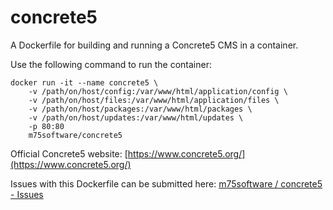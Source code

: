# concrete5
A Dockerfile for building and running a Concrete5 CMS in a container.

Use the following command to run the container:
```
docker run -it --name concrete5 \
    -v /path/on/host/config:/var/www/html/application/config \
    -v /path/on/host/files:/var/www/html/application/files \
    -v /path/on/host/packages:/var/www/html/packages \
    -v /path/on/host/updates:/var/www/html/updates \
    -p 80:80
    m75software/concrete5
```

Official Concrete5 website: [https://www.concrete5.org/](https://www.concrete5.org/)

Issues with this Dockerfile can be submitted here: [m75software / concrete5 - Issues](https://github.com/m75software/concrete5/issues)
